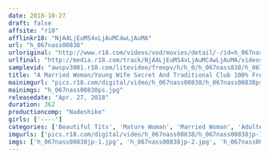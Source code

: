 ```yaml
---
date: 2018-10-27
draft: false
affsite: "r18"
afflinkr18: "NjA4LjEuMS4xLjAuMC4wLjAuMA"
url: "h_067nass00838"
urloriginal: "http://www.r18.com/videos/vod/movies/detail/-/id=h_067nass00838"
urlfinal: "http://media.r18.com/track/NjA4LjEuMS4xLjAuMC4wLjAuMA/videos/vod/movies/detail/-/id=h_067nass00838"
samplevid: "awspv3001.r18.com/litevideo/freepv/h/h_0/h_067nass838/h_067nass838_dmb_w.mp4"
title: "A Married Woman/Young Wife Secret And Traditional Club 100% Fresh And First-Time Amateur Housewives Who Will Make You Say, 'Oh I'd Love To Hit That Shit!' Caught In Compromising Positions"
mainimgurl: "pics.r18.com/digital/video/h_067nass00838/h_067nass00838ps.jpg"
mainimgs: "h_067nass00838ps.jpg"
releasedate: "Apr. 27, 2018"
duration: 362
productioncomp: "Nadeshiko"
girls: ['----']
categories: ['Beautiful Tits', 'Mature Woman', 'Married Woman', 'Adultery', 'Orgy', 'Variety', 'Amateur', 'Over 4 Hours', 'Hi-Def']
imgurls: ['pics.r18.com/digital/video/h_067nass00838/h_067nass00838jp-1.jpg', 'pics.r18.com/digital/video/h_067nass00838/h_067nass00838jp-2.jpg', 'pics.r18.com/digital/video/h_067nass00838/h_067nass00838jp-3.jpg', 'pics.r18.com/digital/video/h_067nass00838/h_067nass00838jp-4.jpg', 'pics.r18.com/digital/video/h_067nass00838/h_067nass00838jp-5.jpg', 'pics.r18.com/digital/video/h_067nass00838/h_067nass00838jp-6.jpg', 'pics.r18.com/digital/video/h_067nass00838/h_067nass00838jp-7.jpg', 'pics.r18.com/digital/video/h_067nass00838/h_067nass00838jp-8.jpg', 'pics.r18.com/digital/video/h_067nass00838/h_067nass00838jp-9.jpg', 'pics.r18.com/digital/video/h_067nass00838/h_067nass00838jp-10.jpg', 'pics.r18.com/digital/video/h_067nass00838/h_067nass00838jp-11.jpg', 'pics.r18.com/digital/video/h_067nass00838/h_067nass00838jp-12.jpg', 'pics.r18.com/digital/video/h_067nass00838/h_067nass00838jp-13.jpg', 'pics.r18.com/digital/video/h_067nass00838/h_067nass00838jp-14.jpg', 'pics.r18.com/digital/video/h_067nass00838/h_067nass00838jp-15.jpg', 'pics.r18.com/digital/video/h_067nass00838/h_067nass00838jp-16.jpg', 'pics.r18.com/digital/video/h_067nass00838/h_067nass00838jp-17.jpg', 'pics.r18.com/digital/video/h_067nass00838/h_067nass00838jp-18.jpg', 'pics.r18.com/digital/video/h_067nass00838/h_067nass00838jp-19.jpg', 'pics.r18.com/digital/video/h_067nass00838/h_067nass00838jp-20.jpg']
imgs: ['h_067nass00838jp-1.jpg', 'h_067nass00838jp-2.jpg', 'h_067nass00838jp-3.jpg', 'h_067nass00838jp-4.jpg', 'h_067nass00838jp-5.jpg', 'h_067nass00838jp-6.jpg', 'h_067nass00838jp-7.jpg', 'h_067nass00838jp-8.jpg', 'h_067nass00838jp-9.jpg', 'h_067nass00838jp-10.jpg', 'h_067nass00838jp-11.jpg', 'h_067nass00838jp-12.jpg', 'h_067nass00838jp-13.jpg', 'h_067nass00838jp-14.jpg', 'h_067nass00838jp-15.jpg', 'h_067nass00838jp-16.jpg', 'h_067nass00838jp-17.jpg', 'h_067nass00838jp-18.jpg', 'h_067nass00838jp-19.jpg', 'h_067nass00838jp-20.jpg']
---
```


